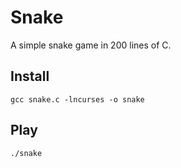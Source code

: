 # Snake

A simple snake game in 200 lines of C.

## Install

    gcc snake.c -lncurses -o snake

## Play

    ./snake